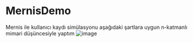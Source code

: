 # MernisDemo
Mernis ile kullanıcı kaydı simülasyonu 
aşağıdaki şartlara uygun n-katmanlı mimari düşüncesiyle yaptım
![image](https://user-images.githubusercontent.com/55889339/156886351-6ba25a18-67ce-4c4d-9d31-267523015930.png)
